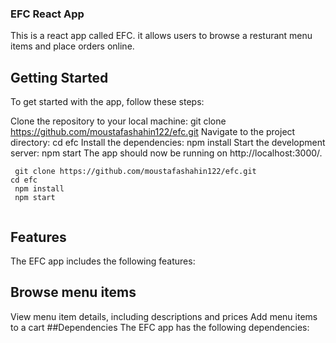 ### EFC React App

This is a react app called EFC. it allows users to browse a resturant menu items and place orders online.

## Getting Started

To get started with the app, follow these steps:

Clone the repository to your local machine: git clone https://github.com/moustafashahin122/efc.git
Navigate to the project directory: cd efc
Install the dependencies: npm install
Start the development server: npm start
The app should now be running on http://localhost:3000/.

```
 git clone https://github.com/moustafashahin122/efc.git
cd efc
 npm install
 npm start


```

## Features

The EFC app includes the following features:

## Browse menu items

View menu item details, including descriptions and prices
Add menu items to a cart
##Dependencies
The EFC app has the following dependencies:


